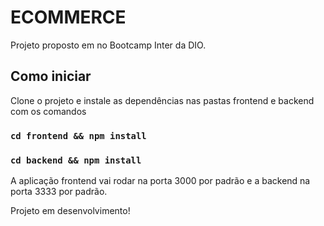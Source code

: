 # ECOMMERCE

Projeto proposto em no Bootcamp Inter da DIO.

## Como iniciar

Clone o projeto e instale as dependências nas pastas frontend e backend com os comandos

### `cd frontend && npm install`
### `cd backend && npm install`

A aplicação frontend vai rodar na porta 3000 por padrão e a backend na porta 3333 por padrão.

Projeto em desenvolvimento!

